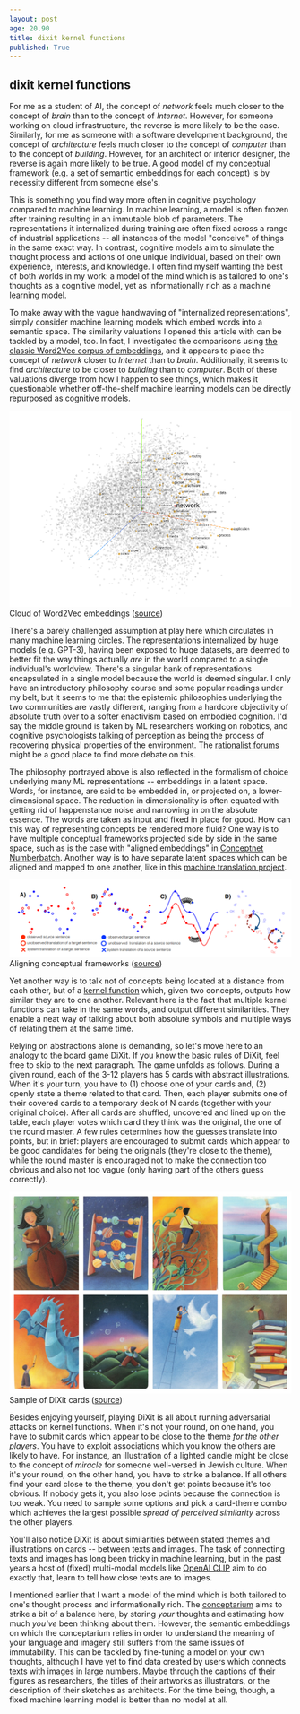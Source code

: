 ```yaml
---
layout: post
age: 20.90
title: dixit kernel functions
published: True
---
```


## dixit kernel functions

For me as a student of AI, the concept of _network_ feels much closer to the concept of _brain_ than to the concept of _Internet_. However, for someone working on cloud infrastructure, the reverse is more likely to be the case. Similarly, for me as someone with a software development background, the concept of _architecture_ feels much closer to the concept of _computer_ than to the concept of _building_. However, for an architect or interior designer, the reverse is again more likely to be true. A good model of my conceptual framework (e.g. a set of semantic embeddings for each concept) is by necessity different from someone else's.

This is something you find way more often in cognitive psychology compared to machine learning. In machine learning, a model is often frozen after training resulting in an immutable blob of parameters. The representations it internalized during training are often fixed across a range of industrial applications -- all instances of the model "conceive" of things in the same exact way. In contrast, cognitive models aim to simulate the thought process and actions of one unique individual, based on their own experience, interests, and knowledge. I often find myself wanting the best of both worlds in my work: a model of the mind which is as tailored to one's thoughts as a cognitive model, yet as informationally rich as a machine learning model.

To make away with the vague handwaving of "internalized representations", simply consider machine learning models which embed words into a semantic space. The similarity valuations I opened this article with can be tackled by a model, too. In fact, I investigated the comparisons using [the classic Word2Vec corpus of embeddings](https://projector.tensorflow.org/), and it appears to place the concept of _network_ closer to _Internet_ than to _brain_. Additionally, it seems to find _architecture_ to be closer to _building_ than to _computer_. Both of these valuations diverge from how I happen to see things, which makes it questionable whether off-the-shelf machine learning models can be directly repurposed as cognitive models.

![](/assets/img/cloud.png)
Cloud of Word2Vec embeddings ([source](https://projector.tensorflow.org/)) 

There's a barely challenged assumption at play here which circulates in many machine learning circles. The representations internalized by huge models (e.g. GPT-3), having been exposed to huge datasets, are deemed to better fit the way things actually _are_ in the world compared to a single individual's worldview. There's a singular bank of representations encapsulated in a single model because the world is deemed singular. I only have an introductory philosophy course and some popular readings under my belt, but it seems to me that the epistemic philosophies underlying the two communities are vastly different, ranging from a hardcore objectivity of absolute truth over to a softer enactivism based on embodied cognition. I'd say the middle ground is taken by ML researchers working on robotics, and cognitive psychologists talking of perception as being the process of recovering physical properties of the environment. The [rationalist forums](https://www.lesswrong.com/tag/ai/) might be a good place to find more debate on this.

The philosophy portrayed above is also reflected in the formalism of choice underlying many ML representations -- embeddings in a latent space. Words, for instance, are said to be embedded in, or projected on, a lower-dimensional space. The reduction in dimensionality is often equated with getting rid of happenstance noise and narrowing in on the absolute essence. The words are taken as input and fixed in place for good. How can this way of representing concepts be rendered more fluid? One way is to have multiple conceptual frameworks projected side by side in the same space, such as is the case with "aligned embeddings" in [Conceptnet Numberbatch](https://github.com/commonsense/conceptnet-numberbatch). Another way is to have separate latent spaces which can be aligned and mapped to one another, like in this [machine translation project](https://ai.facebook.com/blog/unsupervised-machine-translation-a-novel-approach-to-provide-fast-accurate-translations-for-more-languages/).

![](/assets/img/alignment.png)
Aligning conceptual frameworks ([source](https://arxiv.org/abs/1804.07755)) 

Yet another way is to talk not of concepts being located at a distance from each other, but of a [kernel function](https://www.youtube.com/watch?v=ahRPdiCop3E&t=290s) which, given two concepts, outputs how similar they are to one another. Relevant here is the fact that multiple kernel functions can take in the same words, and output different similarities. They enable a neat way of talking about both absolute symbols and multiple ways of relating them at the same time.

Relying on abstractions alone is demanding, so let's move here to an analogy to the board game DiXit. If you know the basic rules of DiXit, feel free to skip to the next paragraph. The game unfolds as follows. During a given round, each of the 3-12 players has 5 cards with abstract illustrations. When it's your turn, you have to (1) choose one of your cards and, (2) openly state a theme related to that card. Then, each player submits one of their covered cards to a temporary deck of N cards (together with your original choice). After all cards are shuffled, uncovered and lined up on the table, each player votes which card they think was the original, the one of the round master. A few rules determines how the guesses translate into points, but in brief: players are encouraged to submit cards which appear to be good candidates for being the originals (they're close to the theme), while the round master is encouraged not to make the connection too obvious and also not too vague (only having part of the others guess correctly).

![](/assets/img/dixit.jpg)
Sample of DiXit cards ([source](https://acrosstheboardcafe.com/product/dixit/))

Besides enjoying yourself, playing DiXit is all about running adversarial attacks on kernel functions. When it's not your round, on one hand, you have to submit cards which appear to be close to the theme _for the other players_. You have to exploit associations which you know the others are likely to have. For instance, an illustration of a lighted candle might be close to the concept of _miracle_ for someone well-versed in Jewish culture. When it's your round, on the other hand, you have to strike a balance. If all others find your card close to the theme, you don't get points because it's too obvious. If nobody gets it, you also lose points because the connection is too weak. You need to sample some options and pick a card-theme combo which achieves the largest possible _spread of perceived similarity_ across the other players.

You'll also notice DiXit is about similarities between stated themes and illustrations on cards -- between texts and images. The task of connecting texts and images has long been tricky in machine learning, but in the past years a host of (fixed) multi-modal models like [OpenAI CLIP](https://openai.com/blog/clip/) aim to do exactly that, learn to tell how close texts are to images.

I mentioned earlier that I want a model of the mind which is both tailored to one's thought process and informationally rich. The [conceptarium](/thoughtware/conceptarium) aims to strike a bit of a balance here, by storing _your_ thoughts and estimating how much _you've_ been thinking about them. However, the semantic embeddings on which the conceptarium relies in order to understand the meaning of your language and imagery still suffers from the same issues of immutability. This can be tackled by fine-tuning a model on your own thoughts, although I have yet to find data created by users which connects texts with images in large numbers. Maybe through the captions of their figures as researchers, the titles of their artworks as illustrators, or the description of their sketches as architects. For the time being, though, a fixed machine learning model is better than no model at all.
